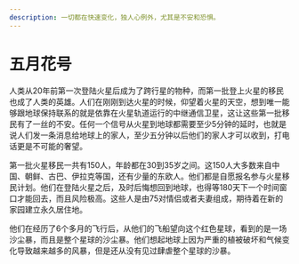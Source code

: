 ```yaml
---
description: 一切都在快速变化，独人心例外，尤其是不安和恐惧。
---
```


# 五月花号

人类从20年前第一次登陆火星后成为了跨行星的物种，而第一批登上火星的移民也成了人类的英雄。人们在刚刚到达火星的时候，仰望着火星的天空，想到唯一能够跟地球保持联系的就是依靠在火星轨道运行的中继通信卫星，这让这些第一批移民有了一丝的不安。任何一个信号从火星到地球都需要至少5分钟的延时，也就是说人们发一条消息给地球上的家人，至少五分钟以后他们的家人才可以收到，打电话更是不可能的奢望。

第一批火星移民一共有150人，年龄都在30到35岁之间。这150人大多数来自中国、朝鲜、古巴、伊拉克等国，还有少量的东欧人。他们都是自愿报名参与火星移民计划。他们在登陆火星之后，及时后悔想回到地球，也得等180天下一个时间窗口才能回去，而且风险极高。这些人是由75对情侣或者夫妻组成，期待着在新的家园建立永久居住地。

他们在经历了6个多月的飞行后，从他们的飞船望向这个红色星球，看到的是一场沙尘暴，而且是整个星球的沙尘暴。他们想起地球上因为严重的植被破坏和气候变化导致越来越多的风暴，但是还从没有见过肆虐整个星球的沙暴。
